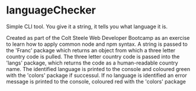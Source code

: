 # languageChecker
Simple CLI tool. You give it a string, it tells you what language it is.

Created as part of the Colt Steele Web Developer Bootcamp as an exercise to learn how to apply common node and npm syntax.
A string is passed to the 'Franc' package which returns an object from which a three letter country code is pulled.
The three letter country code is passed into the 'langs' package, which returns the code as a human-readable country name.
The identified language is printed to the console and coloured green with the 'colors' package if successul.
If no language is identified an error message is printed to the console, coloured red with the 'colors' package
